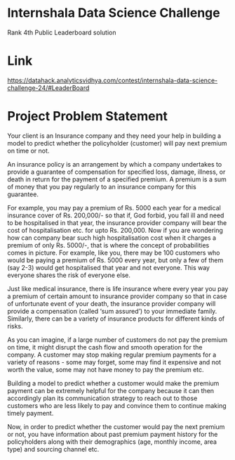 # Internshala Data Science Challenge
Rank 4th Public Leaderboard solution

# Link
https://datahack.analyticsvidhya.com/contest/internshala-data-science-challenge-24/#LeaderBoard

# Project Problem Statement
Your client is an Insurance company and they need your help in building a model to predict
whether the policyholder (customer) will pay next premium on time or not.

An insurance policy is an arrangement by which a company undertakes to provide a guarantee of
compensation for specified loss, damage, illness, or death in return for the payment of a specified
premium. A premium is a sum of money that you pay regularly to an insurance company for this
guarantee.

For example, you may pay a premium of Rs. 5000 each year for a medical insurance cover of Rs.
200,000/- so that if, God forbid, you fall ill and need to be hospitalised in that year, the insurance
provider company will bear the cost of hospitalisation etc. for upto Rs. 200,000. Now if you are
wondering how can company bear such high hospitalisation cost when it charges a premium of
only Rs. 5000/-, that is where the concept of probabilities comes in picture. For example, like you,
there may be 100 customers who would be paying a premium of Rs. 5000 every year, but only a
few of them (say 2-3) would get hospitalised that year and not everyone. This way everyone
shares the risk of everyone else.

Just like medical insurance, there is life insurance where every year you pay a premium of certain
amount to insurance provider company so that in case of unfortunate event of your death, the
insurance provider company will provide a compensation (called ‘sum assured’) to your
immediate family. Similarly, there can be a variety of insurance products for different kinds of
risks.

As you can imagine, if a large number of customers do not pay the premium on time, it might
disrupt the cash flow and smooth operation for the company. A customer may stop making
regular premium payments for a variety of reasons - some may forget, some may find it expensive
and not worth the value, some may not have money to pay the premium etc.

Building a model to predict whether a customer would make the premium payment can be
extremely helpful for the company because it can then accordingly plan its communication
strategy to reach out to those customers who are less likely to pay and convince them to
continue making timely payment.

Now, in order to predict whether the customer would pay the next premium or not, you have
information about past premium payment history for the policyholders along with their
demographics (age, monthly income, area type) and sourcing channel etc.

